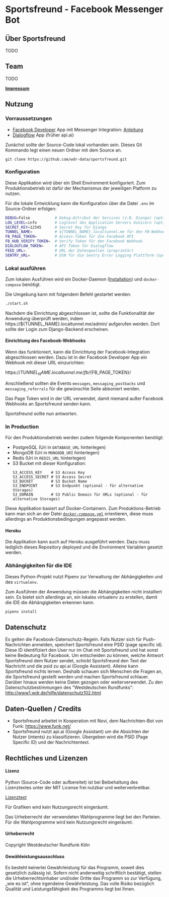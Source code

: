 # Sportsfreund - Facebook Messenger Bot

## Über Sportsfreund
TODO

## Team
TODO

[**Impressum**](http://www1.wdr.de/impressum/index.html)

## Nutzung

### Vorraussetzungen

- [Facebook Developer](https://developer.facebook.com/) App mit Messenger Integration: [Anleitung](https://developers.facebook.com/docs/messenger-platform/getting-started/app-setup)
- [Dialogflow](https://dialogflow.com/) App (früher api.ai)

Zunächst sollte der Source-Code lokal vorhanden sein. Dieses Git Kommando legt einen neuen Ordner mit dem Source an.

```
git clone https://github.com/wdr-data/sportsfreund.git
```


### Konfiguration

Diese Applikation wird über ein Shell Environment konfiguriert.
Zum Produktionsbetrieb ist dafür der Mechanismus der jeweiligen Platform zu nutzen.

Für die lokale Entwicklung kann die Konfiguration über die Datei `.env` im Source-Ordner erfolgen:

```bash
DEBUG=False           # Debug-Attribut der Services (z.B. Django) (optional)
LOG_LEVEL=info        # Loglevel des Application Servers Gunicorn (optional)
SECRET_KEY=12345      # Secret Key für Django
TUNNEL_NAME=          # ${TUNNEL_NAME}.localtunnel.me für den FB-Webhook
FB_PAGE_TOKEN=        # Access-Token für die Facebook API
FB_HUB_VERIFY_TOKEN=  # Verify Token für den Facebook Webhook
DIALOGFLOW_TOKEN=     # API Token für Dialogflow
FEED_URL=             # URL der Datenquellen (proprietär)
SENTRY_URL=           # DSN für die Sentry Error Logging Plattform (optional)
```

### Lokal ausführen

Zum lokalen Ausführen wird ein Docker-Daemon ([Installation](https://www.docker.com/get-docker)) und `docker-compose` benötigt.

Die Umgebung kann mit folgendem Befehl gestartet werden:

```bash
./start.sh
```

Nachdem die Einrichtung abgeschlossen ist, sollte die Funktionalität der Anwendung überprüft werden,
indem https://${TUNNEL_NAME}.localtunnel.me/admin/ aufgerufen werden. Dort sollte der Login zum Django-Backend erscheinen.


#### Einrichtung des Facebook-Webhooks

Wenn das funktioniert, kann die Einrichtung der Facebook-Integration abgeschlossen werden.
Dazu ist in der Facebook Developer App ein Webhook mit dieser URL einzurichten:

https://${TUNNEL_NAME}.localtunnel.me/fb/${FB_PAGE_TOKEN}/

Anschließend sollten die Events `messages`, `messaging_postbacks` und `messaging_referrals` für die gewünschte Seite abboniert werden.

Das Page Token wird in der URL verwendet, damit niemand außer Facebook Webhooks an Sportsfreund senden kann.

Sportsfreund sollte nun antworten.

### In Production

Für den Produktionsbetrieb werden zudem folgende Komponenten benötigt:
- PostgreSQL (Uri in `DATABASE_URL` hinterlegen)
- MongoDB (Uri in `MONGODB_URI` hinterlegen)
- Redis (Uri in `REDIS_URL` hinterlegen)
- S3 Bucket mit dieser Konfiguration:
  ```
  S3_ACCESS_KEY    # S3 Access Key
  S3_ACCESS_SECRET # S3 Access Secret
  S3_BUCKET        # S3 Bucket Name
  S3_ENDPOINT      # S3 Endpunkt (optional - für alternative Storages)
  S3_DOMAIN        # S3 Public Domain für URLs (optional - für alternative Storages)
  ```

Diese Applikation basiert auf Docker-Containern.
Zum Produktions-Betrieb kann man sich an der Datei [`docker-compose.yml`](/docker-compose.yml) orientieren,
diese muss allerdings an Produktionsbedingungen angepasst werden.

#### Heroku

Die Applikation kann auch auf Heroku ausgeführt werden.
Dazu muss lediglich dieses Repository deployed und die Environment Variablen gesetzt werden.

### Abhängigkeiten für die IDE

Dieses Python-Projekt nutzt Pipenv zur Verwaltung der Abhängigkeiten und des `virtualenv`.

Zum Ausführen der Anwendung müssen die Abhängigkeiten nicht installiert sein. Es bietet sich
allerdings an, ein lokales virtualenv zu erstellen, damit die IDE die Abhängigkeiten erkennen kann.

```bash
pipenv install
```


## Datenschutz
Es gelten die Facebook-Datenschutz-Regeln. Falls Nutzer sich für Push-Nachrichten anmelden, speichert Sportsfreund eine PSID (page specific id). Diese ID identifiziert den User nur im Chat mit Sportsfreund und hat sonst keine Bedeutung für Facebook.
Um entscheiden zu können, welche Antwort Sportsfreund  dem Nutzer sendet, schickt Sportsfreund den Text der Nachricht und die psid zu api.ai (Google Assistant).
Alleine kann Sportsfreund nichts lernen. Deshalb schauen sich Menschen die Fragen an, die Sportsfreund gestellt werden und machen Sportsfreund schlauer.
Darüber hinaus werden keine Daten gezogen oder weiterverwendet.
Zu den Datenschutzbestimmungen des "Westdeutschen Rundfunks": http://www1.wdr.de/hilfe/datenschutz102.html

## Daten-Quellen / Credits
- Sportsfreund arbeitet in Kooperation mit Novi, dem Nachrichten-Bot von Funk: https://www.funk.net/
- Sportsfreund nutzt api.ai (Google Assistant) um die Absichten der Nutzer (intents) zu klassifizieren. Übergeben wird die PSID (Page Specific ID) und der Nachrichtentext.

## Rechtliches und Lizenzen

#### Lizenz

Python (Source-Code oder aufbereitet) ist bei Beibehaltung des Lizenztextes unter der MIT License frei nutzbar und weiterverbreitbar.

[Lizenztext](LICENSE)

Für Grafiken wird kein Nutzungsrecht eingeräumt.

Das Urheberrecht der verwendeten Wahlprogramme liegt bei den Parteien. Für die Wahlprogramme wird kein Nutzungsrecht eingeräumt.

#### Urheberrecht

Copyright Westdeutscher Rundfunk Köln


#### Gewähleistungsausschluss
Es besteht keinerlei Gewährleistung für das Programm, soweit dies gesetzlich zulässig ist. Sofern nicht anderweitig schriftlich bestätigt, stellen die Urheberrechtsinhaber und/oder Dritte das Programm so zur Verfügung, „wie es ist“, ohne irgendeine Gewährleistung. Das volle Risiko bezüglich Qualität und Leistungsfähigkeit des Programms liegt bei Ihnen.

